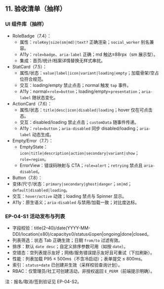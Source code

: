 ## 11. 验收清单（抽样）

### UI 组件库（抽样）
- RoleBadge（7.4）：
  - 属性：`roleKey|size(sm|md)|text?` 正确渲染；`social_worker` 别名兼容。
  - A11y：`role=badge`、`aria-label` 正确；md 触达≥88rpx（sm 展示型）。
  - 集成：首页/统计/档案详情替换无样式串扰。
- StatCard（7.5）：
  - 属性/状态：`value|label|icon|variant|loading|empty`；加载骨架/空占位符合规范。
  - 交互：loading/empty 禁止点击；normal 触发 `tap` 事件。
  - A11y：normal=`role=button`；loading/empty=`presentation`；`aria-label` 随状态变化。
- ActionCard（7.6）：
  - 属性/状态：`title|desc|icon|disabled|loading`；hover 仅在可点击态。
  - 交互：disabled/loading 禁止点击；`customData` 随事件传递。
  - A11y：`role=button`；`aria-disabled` 同步 disabled/loading；`aria-label` 动态生成。
- Empty/Error（7.7）：
  - EmptyState：`icon|title|description|action|secondary|variant|show`；`role=region`。
  - ErrorView：错误码映射与 CTA；`role=alert`；`retrying` 禁点且 `aria-disabled`。
 - Button（7.8）：
  - 变体/尺寸/状态：`primary|secondary|ghost|danger`；`sm|md`；`default|disabled|loading`。
  - 交互：`hover/active` 动效；loading 禁点与 Spinner 显示。
  - A11y：原生语义；`aria-disabled` 与禁用/加载一致；对比度达标。

### EP-04-S1 活动发布与列表
- 字段校验：title(2–40)/date(YYYY-MM-DD)/location(≤80)/capacity≥0/status∈open|ongoing|done|closed。
- 列表筛选：状态 Tab 正确生效；日期 `from/to` 过滤有效。
- 排序：默认 `date desc`；自定义排序参数可用（如按 `date`）。
- 空错态：空列表提示友好；网络/服务错误提示友好且可重试（下拉刷新）。
- 性能：列表加载 P95 ≤ 500ms（不含冷启动）；表单提交 ≤ 800ms。
- 索引：`status+date` 已创建并生效（采样校验查询计划）。
 - RBAC：仅管理员/社工可创建活动，非授权返回 `E_PERM`（前端提示明确）。

注：报名/取消/签到验证见 EP-04-S2。
